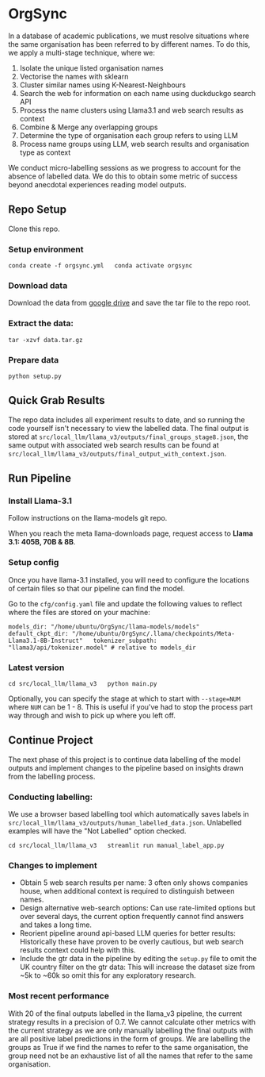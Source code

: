 # OrgSync

In a database of academic publications, we must resolve situations where the same organisation has been referred to by different names. To do this, we apply a multi-stage technique, where we:

1. Isolate the unique listed organisation names
2. Vectorise the names with sklearn
3. Cluster similar names using K-Nearest-Neighbours
4. Search the web for information on each name using duckduckgo search API
5. Process the name clusters using Llama3.1 and web search results as context
6. Combine & Merge any overlapping groups
7. Determine the type of organisation each group refers to using LLM
8. Process name groups using LLM, web search results and organisation type as context

We conduct micro-labelling sessions as we progress to account for the absence of labelled data. We do this to obtain some metric of success beyond anecdotal experiences reading model outputs.

## Repo Setup 

Clone this repo.

### Setup environment

`conda create -f orgsync.yml   conda activate orgsync`

### Download data

Download the data from [google drive](https://drive.google.com/file/d/19sb1UXM6v9p0s617t5LD9rOfjLMYbqpM/view?usp=drive_link) and save the tar file to the repo root.

### Extract the data:

```
tar -xzvf data.tar.gz
```

### Prepare data

```
python setup.py
```

## Quick Grab Results

The repo data includes all experiment results to date, and so running the code yourself isn't necessary to view the labelled data. The final output is stored at `src/local_llm/llama_v3/outputs/final_groups_stage8.json`, the same output with associated web search results can be found at `src/local_llm/llama_v3/outputs/final_output_with_context.json`.

## Run Pipeline

### Install Llama-3.1

Follow instructions on the llama-models git repo.

When you reach the meta llama-downloads page, request access to ****Llama 3.1: 405B, 70B & 8B****.

### Setup config

Once you have llama-3.1 installed, you will need to configure the locations of certain files so that our pipeline can find the model.

Go to the `cfg/config.yaml` file and update the following values to reflect where the files are stored on your machine:

`models_dir: "/home/ubuntu/OrgSync/llama-models/models"   default_ckpt_dir: "/home/ubuntu/OrgSync/.llama/checkpoints/Meta-Llama3.1-8B-Instruct"   tokenizer_subpath: "llama3/api/tokenizer.model" # relative to models_dir`

### Latest version

`cd src/local_llm/llama_v3   python main.py`

Optionally, you can specify the stage at which to start with `--stage=NUM` where `NUM` can be 1 - 8. This is useful if you've had to stop the process part way through and wish to pick up where you left off.

## Continue Project

The next phase of this project is to continue data labelling of the model outputs and implement changes to the pipeline based on insights drawn from the labelling process.

### Conducting labelling:

We use a browser based labelling tool which automatically saves labels in `src/local_llm/llama_v3/outputs/human_labelled_data.json`. Unlabelled examples will have the "Not Labelled" option checked.

`cd src/local_llm/llama_v3   streamlit run manual_label_app.py`

### Changes to implement

- Obtain 5 web search results per name: 3 often only shows companies house, when additional context is required to distinguish between names.
- Design alternative web-search options: Can use rate-limited options but over several days, the current option frequently cannot find answers and takes a long time.
- Reorient pipeline around api-based LLM queries for better results: Historically these have proven to be overly cautious, but web search results context could help with this.
- Include the gtr data in the pipeline by editing the `setup.py` file to omit the UK country filter on the gtr data: This will increase the dataset size from ~5k to ~60k so omit this for any exploratory research.

### Most recent performance

With 20 of the final outputs labelled in the llama_v3 pipeline, the current strategy results in a precision of 0.7. We cannot calculate other metrics with the current strategy as we are only manually labelling the final outputs with are all positive label predictions in the form of groups. We are labelling the groups as True if we find the names to refer to the same organisation, the group need not be an exhaustive list of all the names that refer to the same organisation.